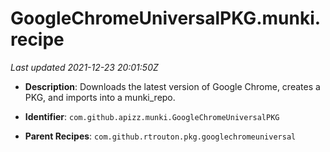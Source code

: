 # GoogleChromeUniversalPKG.munki.recipe

_Last updated 2021-12-23 20:01:50Z_

- **Description**: Downloads the latest version of Google Chrome, creates a PKG, and imports into a munki_repo.

- **Identifier**: `com.github.apizz.munki.GoogleChromeUniversalPKG`

- **Parent Recipes**: `com.github.rtrouton.pkg.googlechromeuniversal`
